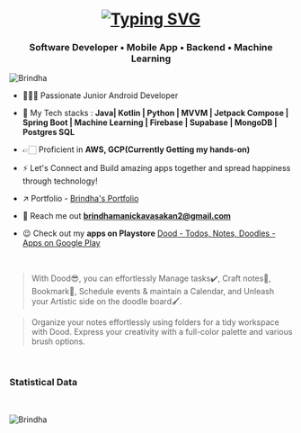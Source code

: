

<h1 align="center"><a href="https://git.io/typing-svg"><img src="https://readme-typing-svg.demolab.com?font=Fira+Code&pause=1000&width=435&lines=Hello!😉+This+is+Brindha" alt="Typing SVG" /></a></h1>

<h3 align="center">Software Developer • Mobile App • Backend • Machine Learning</h3>

<p align="left"> <img src="https://komarev.com/ghpvc/?username=Brindha-m&label=Profile%20views&color=0e75b6&style=flat" alt="Brindha" /> </p>


- 👩🏻‍💻 Passionate Junior Android Developer
  
- 🎯 My Tech stacks : **Java| Kotlin | Python | MVVM | Jetpack Compose | Spring Boot | Machine Learning | Firebase | Supabase | MongoDB | Postgres SQL**
  
- 👉🏻 Proficient in **AWS, GCP(Currently Getting my hands-on)**
  
- ⚡ Let's Connect and Build amazing apps together and spread happiness through technology!

- ↗️ Portfolio - [Brindha's Portfolio](https://brindhamanick.carrd.co/)  

- 📧 Reach me out **brindhamanickavasakan2@gmail.com**

- 😉 Check out my **apps on Playstore** [Dood - Todos, Notes, Doodles - Apps on Google Play](https://play.google.com/store/apps/details?id=com.implementing.cozyspace)

<br>

> With Dood😎, you can effortlessly Manage tasks✔️, Craft notes📝, Bookmark🔖, Schedule events & maintain a Calendar, and Unleash your Artistic side on the doodle board🖌️.

> Organize your notes effortlessly using folders for a tidy workspace with Dood. Express your creativity with a full-color palette and various brush options.
<br>
<h3>Statistical Data</h3>
<br>

<p><img align="center" src="https://github-readme-streak-stats.herokuapp.com/?user=Brindha-m&theme=dark&background=0d1117&date_format=M%20j%5B%2C%20Y%5D" alt="Brindha" /></p>


